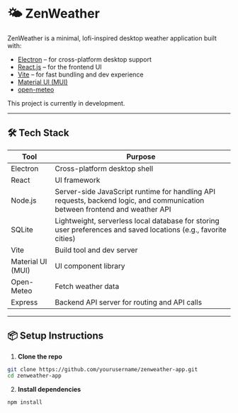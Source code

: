 # 🌤️ ZenWeather

ZenWeather is a minimal, lofi-inspired desktop weather application built with:

- [Electron](https://www.electronjs.org/) – for cross-platform desktop support
- [React.js](https://reactjs.org/) – for the frontend UI
- [Vite](https://vitejs.dev/) – for fast bundling and dev experience
- [Material UI (MUI)](https://mui.com/)
- [open-meteo](https://open-meteo.com/)

This project is currently in development.

---

## 🛠️ Tech Stack

| **Tool**        | **Purpose**                            |
|-----------------|----------------------------------------|
| Electron        | Cross-platform desktop shell                          |
| React           | UI framework                           |
| Node.js         | Server-side JavaScript runtime for handling API requests, backend logic, and communication between frontend and weather API  |
| SQLite          | Lightweight, serverless local database for storing user preferences and saved locations (e.g., favorite cities)    |
| Vite            | Build tool and dev server              |
| Material UI (MUI)| UI component library                   |
| Open-Meteo     | Fetch weather data             |
| Express        | Backend API server for routing and API calls |

---

## 📦 Setup Instructions

1. **Clone the repo**

```bash
git clone https://github.com/yourusername/zenweather-app.git
cd zenweather-app
```

2. **Install dependencies**

```bash
npm install
```